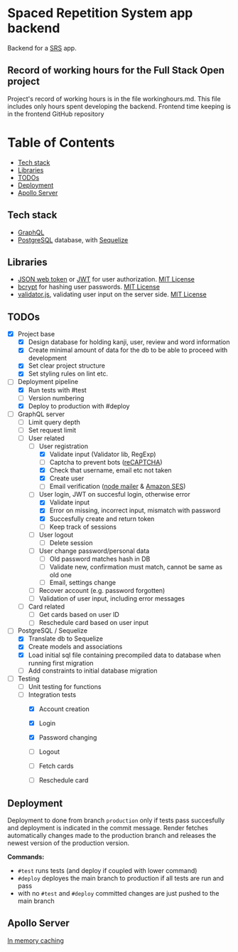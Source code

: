 # Spaced Repetition System app backend
Backend for a [SRS](https://en.wikipedia.org/wiki/Spaced_repetition) app.


## Record of working hours for the Full Stack Open project
Project's record of working hours is in the file workinghours.md.
This file includes only hours spent developing the backend.
Frontend time keeping is in the frontend GitHub repository


# Table of Contents
* [Tech stack](#tech-stack)
* [Libraries](#libraries)
* [TODOs](#todos)
* [Deployment](#deployment)
* [Apollo Server](#apollo-server)


## Tech stack
- [GraphQL](https://graphql.org/)
- [PostgreSQL](https://www.postgresql.org/) database, with [Sequelize](https://sequelize.org/)


## Libraries
- [JSON web token](https://www.npmjs.com/package/jsonwebtoken) or [JWT](https://jwt.io/) for user authorization. [MIT License](https://github.com/auth0/node-jsonwebtoken/blob/HEAD/LICENSE)
- [bcrypt](https://www.npmjs.com/package/bcrypt) for hashing user passwords. [MIT License](https://github.com/kelektiv/node.bcrypt.js/blob/master/LICENSE)
- [validator.js](https://www.npmjs.com/package/validator), validating user input on the server side. [MIT License](https://github.com/validatorjs/validator.js/blob/master/LICENSE)


## TODOs
- [X] Project base
    - [X] Design database for holding kanji, user, review and word information
    - [X] Create minimal amount of data for the db to be able to proceed with development
    - [X] Set clear project structure
    - [X] Set styling rules on lint etc.
- [ ] Deployment pipeline
    - [X] Run tests with #test
    - [ ] Version numbering
    - [X] Deploy to production with #deploy
- [ ] GraphQL server
    - [ ] Limit query depth
    - [ ] Set request limit
    - [ ] User related
        - [ ] User registration
            - [X] Validate input (Validator lib, RegExp)
            - [ ] Captcha to prevent bots ([reCAPTCHA](https://www.google.com/recaptcha/about/))
            - [X] Check that username, email etc not taken
            - [X] Create user
            - [ ] Email verification ([node mailer](https://nodemailer.com/about/) & [Amazon SES](https://aws.amazon.com/ses/))
        - [ ] User login, JWT on succesful login, otherwise error
            - [X] Validate input
            - [X] Error on missing, incorrect input, mismatch with password
            - [X] Succesfully create and return token
            - [ ] Keep track of sessions
        - [ ] User logout
            - [ ] Delete session
        - [ ] User change password/personal data
            - [ ] Old password matches hash in DB
            - [ ] Validate new, confirmation must match, cannot be same as old one
            - [ ] Email, settings change
        - [ ] Recover account (e.g. password forgotten)
        - [ ] Validation of user input, including error messages
    - [ ] Card related
        - [ ] Get cards based on user ID
        - [ ] Reschedule card based on user input
- [ ] PostgreSQL / Sequelize
    - [X] Translate db to Sequelize
    - [X] Create models and associations
    - [X] Load initial sql file containing precompiled data to database when running first migration
    - [ ] Add constraints to initial database migration
- [ ] Testing
    - [ ] Unit testing for functions
    - [ ] Integration tests
        - [X] Account creation
        - [X] Login
        - [X] Password changing
        - [ ] Logout
        - [ ] Fetch cards
        - [ ] Reschedule card
    

## Deployment
Deployment to done from branch `production` only if tests pass succesfully and deployment is indicated in the commit message. Render fetches automatically changes made to the production branch and releases the newest version of the production version.

**Commands:**
* `#test` runs tests (and deploy if coupled with lower command)
* `#deploy` deployes the main branch to production if all tests are run and pass
* with no `#test` and `#deploy` committed changes are just pushed to the main branch


## Apollo Server
[In memory caching](https://www.apollographql.com/docs/apollo-server/performance/cache-backends/)

